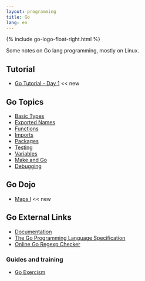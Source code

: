 ```yaml
---
layout: programming
title: Go
lang: en
---
```

{% include go-logo-float-right.html %}

Some notes on Go lang programming, mostly on Linux.

## Tutorial
* [Go Tutorial - Day 1](tuto-01/day-01.html) <span class="badge badge-primary"><< new</span>

## Go Topics
* [Basic Types](docs/basic_types.html) 
* [Exported Names](docs/exported_names.html) 
* [Functions](docs/functions.html) 
* [Imports](docs/imports.html) 
* [Packages](docs/packages.html) 
* [Testing](docs/testing/testing.html) 
* [Variables](docs/variables.html) 
* [Make and Go](docs/make.html) 
* [Debugging](docs/debugging.html) 

## Go Dojo
* [Maps I](dojo/maps-1.html) <span class="badge badge-primary"><< new</span>

## Go External Links
* [Documentation](https://golang.org/doc/)
* [The Go Programming Language Specification](https://golang.org/ref/spec)
* [Online Go Regexp Checker](https://regex-golang.appspot.com/assets/html/index.html)

### Guides and training
* [Go Exercism](https://exercism.io/my/tracks/go)
